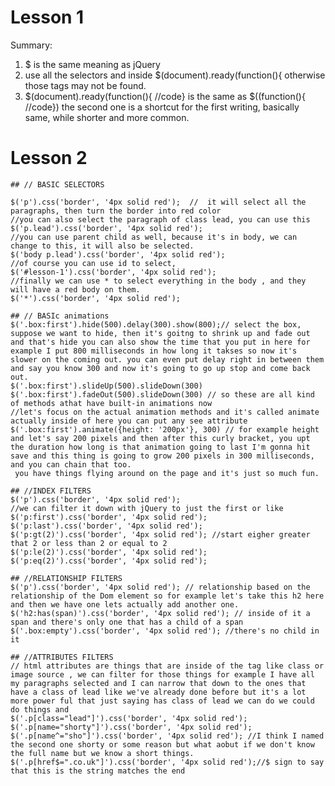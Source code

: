 
# Lesson 1
Summary:

1. $ is the same meaning as jQuery
2. use all the selectors and inside
$(document).ready(function(){
 otherwise those tags may not be found.
3. $(document).ready(function(){ //code}
    is the same as 
    $((function(){ //code})
    the second one is a shortcut for the first writing,
    basically same, while shorter and more common.


# Lesson 2
	## // BASIC SELECTORS
	
	$('p').css('border', '4px solid red');  //  it will select all the paragraphs, then turn the border into red color
	//you can also select the paragraph of class lead, you can use this
	$('p.lead').css('border', '4px solid red'); 
	//you can use parent child as well, because it's in body, we can change to this, it will also be selected.
	$('body p.lead').css('border', '4px solid red'); 
	//of course you can use id to select, 
	$('#lesson-1').css('border', '4px solid red'); 
	//finally we can use * to select everything in the body , and they will have a red body on them.
	$('*').css('border', '4px solid red');

	## // BASIc animations
	$('.box:first').hide(500).delay(300).show(800);// select the box, suppose we want to hide, then it's goitng to shrink up and fade out and that's hide you can also show the time that you put in here for example I put 800 milliseconds in how long it takses so now it's slower on the coming out. you can even put delay right in between them and say you know 300 and now it's going to go up stop and come back out.
	$('.box:first').slideUp(500).slideDown(300)
	$('.box:first').fadeOut(500).slideDown(300) // so these are all kind of methods athat have built-in animations now
	//let's focus on the actual animation methods and it's called animate actually inside of here you can put any see attribute
	$('.box:first').animate({height: '200px'}, 300) // for example height and let's say 200 pixels and then after this curly bracket, you upt the duration how long is that animation going to last I'm gonna hit save and this thing is going to grow 200 pixels in 300 milliseconds, and you can chain that too.
	 you have things flying around on the page and it's just so much fun.

	## //INDEX FILTERS
	$('p').css('border', '4px solid red');
	//we can filter it down with jQuery to just the first or like
	$('p:first').css('border', '4px solid red');
	$('p:last').css('border', '4px solid red');
	$('p:gt(2)').css('border', '4px solid red'); //start eigher greater that 2 or less than 2 or equal to 2
	$('p:le(2)').css('border', '4px solid red');
	$('p:eq(2)').css('border', '4px solid red');

	## //RELATIONSHIP FILTERS
	$('p').css('border', '4px solid red'); // relationship based on the relationship of the Dom element so for example let's take this h2 here and then we have one lets actually add another one.
	$('h2:has(span)').css('border', '4px solid red'); // inside of it a span and there's only one that has a child of a span
	$('.box:empty').css('border', '4px solid red'); //there's no child in it

	## //ATTRIBUTES FILTERS
	// html attributes are things that are inside of the tag like class or image source , we can filter for those things for example I have all my paragraphs selected and I can narrow that down to the ones that have a class of lead like we've already done before but it's a lot more power ful that just saying has class of lead we can do we could do things and
	$('.p[class="lead"]').css('border', '4px solid red');
	$('.p[name="shorty"]').css('border', '4px solid red');
	$('.p[name^="sho"]').css('border', '4px solid red'); //I think I named the second one shorty or some reason but what aobut if we don't know the full name but we know a short things.
	$('.p[href$=".co.uk"]').css('border', '4px solid red');//$ sign to say that this is the string matches the end
